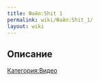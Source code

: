 ```yaml
---
title: Файл:Shit 1
permalink: wiki/Файл:Shit_1/
layout: wiki
---
```


## Описание

[Категория:Видео](Категория:Видео "wikilink")
